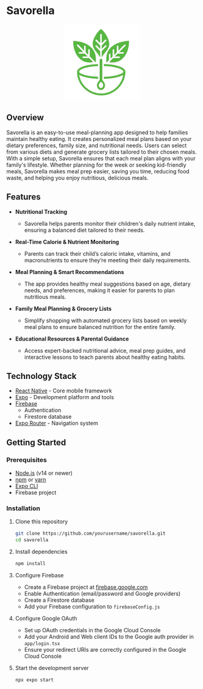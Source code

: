 # Savorella
<p align="center">
<img src="./assets/images/logo.png" alt="Savorella Logo" width="200">
</p>

## Overview

Savorella is an easy-to-use meal-planning app designed to help families maintain healthy eating. It creates personalized meal plans based on your dietary preferences, family size, and nutritional needs. Users can select from various diets and generate grocery lists tailored to their chosen meals. With a simple setup, Savorella ensures that each meal plan aligns with your family's lifestyle. Whether planning for the week or seeking kid-friendly meals, Savorella makes meal prep easier, saving you time, reducing food waste, and helping you enjoy nutritious, delicious meals.

## Features

- **Nutritional Tracking**
  - Savorella helps parents monitor their children's daily nutrient intake, ensuring a balanced diet tailored to their needs.

- **Real-Time Calorie & Nutrient Monitoring**
  - Parents can track their child’s caloric intake, vitamins, and macronutrients to ensure they’re meeting their daily requirements.

- **Meal Planning & Smart Recommendations**
  - The app provides healthy meal suggestions based on age, dietary needs, and preferences, making it easier for parents to plan nutritious meals.

- **Family Meal Planning & Grocery Lists**
  - Simplify shopping with automated grocery lists based on weekly meal plans to ensure balanced nutrition for the entire family.

- **Educational Resources & Parental Guidance**
  - Access expert-backed nutritional advice, meal prep guides, and interactive lessons to teach parents about healthy eating habits.

## Technology Stack

- [React Native](https://reactnative.dev/) - Core mobile framework
- [Expo](https://expo.dev/) - Development platform and tools
- [Firebase](https://firebase.google.com/)
  - Authentication
  - Firestore database
- [Expo Router](https://docs.expo.dev/router/introduction/) - Navigation system

## Getting Started

### Prerequisites

- [Node.js](https://nodejs.org/) (v14 or newer)
- [npm](https://www.npmjs.com/) or [yarn](https://yarnpkg.com/)
- [Expo CLI](https://docs.expo.dev/workflow/expo-cli/)
- Firebase project

### Installation

1. Clone this repository
   ```bash
   git clone https://github.com/yourusername/savorella.git
   cd savorella
   ```

2. Install dependencies
   ```bash
   npm install
   ```

3. Configure Firebase
   - Create a Firebase project at [firebase.google.com](https://firebase.google.com/)
   - Enable Authentication (email/password and Google providers)
   - Create a Firestore database
   - Add your Firebase configuration to `firebaseConfig.js`

4. Configure Google OAuth
   - Set up OAuth credentials in the Google Cloud Console
   - Add your Android and Web client IDs to the Google auth provider in `app/login.tsx`
   - Ensure your redirect URIs are correctly configured in the Google Cloud Console

5. Start the development server
   ```bash
   npx expo start
   ```

